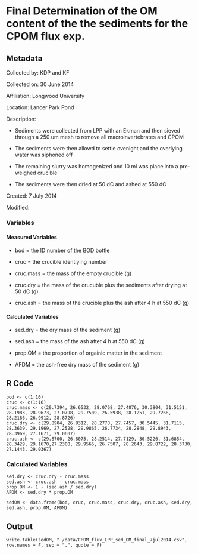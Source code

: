 # Final Determination of the OM content of the the sediments for the CPOM flux exp.

## Metadata

Collected by: KDP and KF

Collected on: 30 June 2014

Affiliation: Longwood University

Location: Lancer Park Pond

Description: 

* Sediments were collected from LPP with an Ekman and then sieved through a 250 um mesh to remove all macroinvertebrates and CPOM

* The sediments were then allowd to settle ovenight and the overlying water was siphoned off

* The remaining slurry was homogenized and 10 ml was place into a pre-weighed crucible

* The sediments were then dried at 50 dC and ashed at 550 dC

Created: 7 July 2014

Modified:

### Variables

#### Measured Variables

* bod = the ID number of the BOD bottle

* cruc = the crucible identiying number

* cruc.mass = the mass of the empty crucible (g)

* cruc.dry = the mass of the crucuble plus the sediments after drying at 50 dC (g)

* cruc.ash = the mass of the crucible plus the ash after 4 h at 550 dC (g)

#### Calculated Variables

* sed.dry = the dry mass of the sediment (g)

* sed.ash = the mass of the ash after 4 h at 550 dC (g)

* prop.OM = the proportion of orgainic matter in the sediment

* AFDM = the ash-free dry mass of the sediment (g)

## R Code

    bod <- c(1:16)
    cruc <- c(1:16)
    cruc.mass <- c(29.7394, 26.6532, 28.0768, 27.4876, 30.3804, 31.5151, 28.1983, 28.9673, 27.0798, 29.7509, 26.5938, 28.1251, 29.7268, 28.2186, 26.9912, 28.8726)
    cruc.dry <- c(29.8904, 26.8312, 28.2778, 27.7457, 30.5445, 31.7115, 28.3639, 29.1969, 27.2528, 29.9865, 26.7734, 28.2848, 29.8943, 28.3969, 27.1671, 29.0607)
    cruc.ash <- c(29.8700, 26.8075, 28.2514, 27.7129, 30.5226, 31.6854, 28.3429, 29.1670,27.2300, 29.9565, 26.7507, 28.2643, 29.8722, 28.3730, 27.1443, 29.0367)

### Calculated Variables

    sed.dry <- cruc.dry - cruc.mass
    sed.ash <- cruc.ash - cruc.mass
    prop.OM <- 1 - (sed.ash / sed.dry)
    AFDM <- sed.dry * prop.OM

    sedOM <- data.frame(bod, cruc, cruc.mass, cruc.dry, cruc.ash, sed.dry, sed.ash, prop.OM, AFDM)

## Output

    write.table(sedOM, "./data/CPOM_flux_LPP_sed_OM_final_7jul2014.csv", row.names = F, sep = ",", quote = F) 
